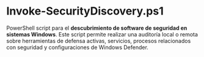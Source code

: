 # Invoke-SecurityDiscovery.ps1
PowerShell script para el **descubrimiento de software de seguridad en sistemas Windows**. Este script permite realizar una auditoría local o remota sobre herramientas de defensa activas, servicios, procesos relacionados con seguridad y configuraciones de Windows Defender.
